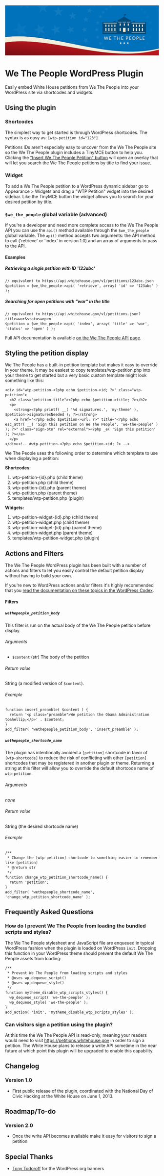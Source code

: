 ![We The People](assets/banner-1544x500.png)
# We The People WordPress Plugin

Easily embed White House petitions from We The People into your WordPress site via shortcodes and widgets.

## Using the plugin

### Shortcodes

The simplest way to get started is through WordPress shortcodes. The syntax is as easy as: `[wtp-petition id="123"]`.

Petitions IDs aren't especially easy to uncover from the We The People site so the We The People plugin includes a TinyMCE button to help you. Clicking the ["Insert We The People Petition" button](js/tinymce/insert-petition.png) will open an overlay that will let you search the We The People petitions by title to find your issue.

### Widget

To add a We The People petition to a WordPress dynamic sidebar go to Appearance > Widgets and drag a "WTP Petition" widget into the desired sidebar. Like the TinyMCE button the widget allows you to search for your desired petition by title.

### `$we_the_people` global variable (advanced)

If you're a developer and need more complete access to the We The People API you can use the `api()` method available through the `$we_the_people` global variable. The `api()` method accepts two arguments: the API method to call ('retrieve' or 'index' in version 1.0) and an array of arguments to pass to the API.

#### Examples

##### Retrieving a single petition with ID '123abc'

    // equivalent to https://api.whitehouse.gov/v1/petitions/123abc.json
    $petition = $we_the_people->api( 'retrieve', array( 'id' => '123abc' ) );

##### Searching for open petitions with "war" in the title

    // equivalent to https://api.whitehouse.gov/v1/petitions.json?title=war&status=open
    $petition = $we_the_people->api( 'index', array( 'title' => 'war', 'status' => 'open' ) );

Full API documentation is available [on the We The People API page](https://petitions.whitehouse.gov/developers).

## Styling the petition display

We The People has a built-in petition template but makes it easy to override in your theme. It may be easiest to copy templates/wtp-petition.php into your theme to get started but a very basic custom template might look something like this:

    <div id="wtp-petition-<?php echo $petition->id; ?>" class="wtp-petition">
      <h2 class="petition-title"><?php echo $petition->title; ?></h2>
      <p>
        <strong><?php printf( __( '%d signatures.', 'my-theme' ), $petition->signaturesNeeded ); ?></strong>
        <a href="<?php echo $petition->url; ?>" title="<?php echo esc_attr( __( 'Sign this petition on We The People', 'we-the-people' ) ); ?>" class="sign-btn" rel="external"><?php _e( 'Sign this petition' ); ?></a>
      </p>
    </div><!-- #wtp-petition-<?php echo $petition->id; ?> -->

We The People uses the following order to determine which template to use when displaying a petition:

**Shortcodes:**

1. wtp-petition-{id}.php (child theme)
2. wtp-petition.php (child theme)
3. wtp-petition-{id}.php (parent theme)
4. wtp-petition.php (parent theme)
5. templates/wtp-petition.php (plugin)

**Widgets:**

1. wtp-petition-widget-{id}.php (child theme)
2. wtp-petition-widget.php (child theme)
3. wtp-petition-widget-{id}.php (parent theme)
4. wtp-petition-widget.php (parent theme)
5. templates/wtp-petition-widget.php (plugin)

## Actions and Filters

The We The People WordPress plugin has been built with a number of actions and filters to let you easily control the default petition display without having to build your own.

If you're new to WordPress actions and/or filters it's highly recommended that you [read the documentation on these topics in the WordPress Codex](http://codex.wordpress.org/Plugin_API#Hooks.2C_Actions_and_Filters).

#### Filters

##### `wethepeople_petition_body`

This filter is run on the actual body of the We The People petition before display.

###### Arguments

* `$content` (str) The body of the petition

###### Return value

String (a modified version of `$content`).

###### Example

    function insert_preamble( $content ) {
      return '<p class="preamble">We petition the Obama Administration to&hellip;</p>' . $content;
    }
    add_filter( 'wethepeople_petition_body', 'insert_preamble' );

##### `wethepeople_shortcode_name`

The plugin has intentionally avoided a `[petition]` shortcode in favor of `[wtp-shortcode]` to reduce the risk of conflicting with other `[petition]` shortcodes that may be registered in another plugin or theme. Returning a string at this filter will allow you to override the default shortcode name of `wtp-petition`.

###### Arguments

*none*

###### Return value

String (the desired shortcode name)

###### Example

    /**
     * Change the [wtp-petition] shortcode to something easier to remember like [petition]
     * @return str
     */
    function change_wtp_petition_shortcode_name() {
      return 'petition';
    }
    add_filter( 'wethepeople_shortcode_name', 'change_wtp_petition_shortcode_name' );

## Frequently Asked Questions

### How do I prevent We The People from loading the bundled scripts and styles?

The We The People stylesheet and JavaScript file are enqueued in typical WordPress fashion when the plugin is loaded on WordPress `init`. Dropping this function in your WordPress theme should prevent the default We The People assets from loading:

    /**
     * Prevent We The People from loading scripts and styles
     * @uses wp_dequeue_script()
     * @uses wp_dequeue_style()
     */
    function mytheme_disable_wtp_scripts_styles() {
      wp_dequeue_script( 'we-the-people' );
      wp_dequeue_style( 'we-the-people' );
    }
    add_action( 'init', 'mytheme_disable_wtp_scripts_styles' );

### Can visitors sign a petition using the plugin?

At this time the We The People API is read-only, meaning your readers would need to visit https://petitions.whitehouse.gov in order to sign a petition. The White House plans to release a write API sometime in the near future at which point this plugin will be upgraded to enable this capability.

## Changelog

### Version 1.0

* First public release of the plugin, coordinated with the National Day of Civic Hacking at the White House on June 1, 2013.

## Roadmap/To-do

### Version 2.0

* Once the write API becomes available make it easy for visitors to sign a petition

## Special Thanks

* [Tony Todoroff](http://www.georgetodoroff.com/) for the WordPress.org banners
